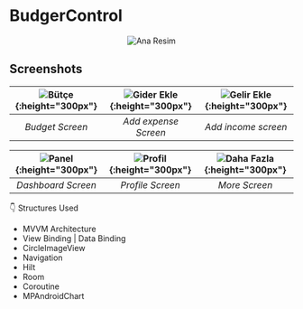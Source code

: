 # BudgerControl

<p align="center">
  <img src="https://github.com/Bekir-Caglar/BudgetControl/assets/84410423/1894d038-8394-4f13-bb6e-45496673983d" alt="Ana Resim">
</p>





## Screenshots

| ![Bütçe](https://github.com/Bekir-Caglar/BudgetControl/assets/84410423/c98ce1f3-8641-46dd-abd9-25b3f2f56686){:height="300px"} | ![Gider Ekle](https://github.com/Bekir-Caglar/BudgetControl/assets/84410423/68b8d3e8-f27f-4614-97c2-ea710b89c05e){:height="300px"} | ![Gelir Ekle](https://github.com/Bekir-Caglar/BudgetControl/assets/84410423/64bfa06b-a076-4d95-afbb-2beb4025afea){:height="300px"} |
|:---:|:---:|:---:|
| *Budget Screen* | *Add expense Screen* | *Add income screen* |

| ![Panel](https://github.com/Bekir-Caglar/BudgetControl/assets/84410423/0d523f11-7f09-49d4-bd65-e35bb6ef524b){:height="300px"} | ![Profil](https://github.com/Bekir-Caglar/BudgetControl/assets/84410423/f39edcaf-3b19-4809-aefe-ed43929a11230){:height="300px"} | ![Daha Fazla](https://github.com/Bekir-Caglar/BudgetControl/assets/84410423/7b940285-718e-4d18-93f0-38d79977bb68){:height="300px"} |
|:---:|:---:|:---:|
| *Dashboard Screen* | *Profile Screen* | *More Screen* |



👇 Structures Used
- MVVM Architecture
- View Binding | Data Binding
- CircleImageView
- Navigation
- Hilt
- Room
- Coroutine
- MPAndroidChart

